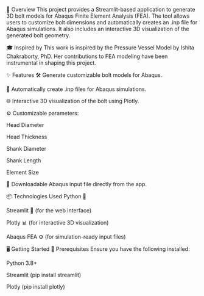 🚀 Overview
This project provides a Streamlit-based application to generate 3D bolt models for Abaqus Finite Element Analysis (FEA). The tool allows users to customize bolt dimensions and automatically creates an .inp file for Abaqus simulations. It also includes an interactive 3D visualization of the generated bolt geometry.

🎓 Inspired by
This work is inspired by the Pressure Vessel Model by Ishita Chakraborty, PhD. Her contributions to FEA modeling have been instrumental in shaping this project.

✨ Features
🛠️ Generate customizable bolt models for Abaqus.

📄 Automatically create .inp files for Abaqus simulations.

🌐 Interactive 3D visualization of the bolt using Plotly.

⚙️ Customizable parameters:

Head Diameter

Head Thickness

Shank Diameter

Shank Length

Element Size

💾 Downloadable Abaqus input file directly from the app.

📦 Technologies Used
Python 🐍

Streamlit 🌟 (for the web interface)

Plotly 📊 (for interactive 3D visualization)

Abaqus FEA ⚙️ (for simulation-ready input files)

🖥️ Getting Started
🔧 Prerequisites
Ensure you have the following installed:

Python 3.8+

Streamlit (pip install streamlit)

Plotly (pip install plotly)
